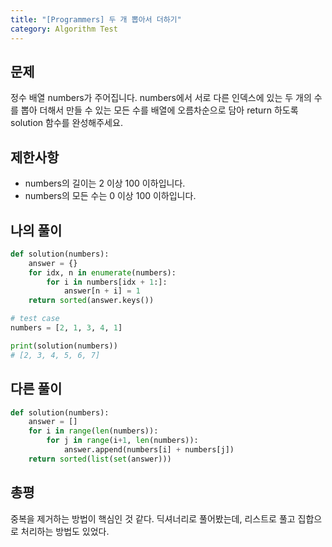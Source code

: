 ```yaml
---
title: "[Programmers] 두 개 뽑아서 더하기"
category: Algorithm Test
---
```


## 문제
정수 배열 numbers가 주어집니다. numbers에서 서로 다른 인덱스에 있는 두 개의 수를 뽑아 더해서 만들 수 있는 모든 수를 배열에 오름차순으로 담아 return 하도록 solution 함수를 완성해주세요.

## 제한사항
- numbers의 길이는 2 이상 100 이하입니다.
- numbers의 모든 수는 0 이상 100 이하입니다.

## 나의 풀이
```python
def solution(numbers):
    answer = {}
    for idx, n in enumerate(numbers):
        for i in numbers[idx + 1:]:
            answer[n + i] = 1
    return sorted(answer.keys())

# test case
numbers = [2, 1, 3, 4, 1]

print(solution(numbers))
# [2, 3, 4, 5, 6, 7]
```

## 다른 풀이
```python
def solution(numbers):
    answer = []
    for i in range(len(numbers)):
        for j in range(i+1, len(numbers)):
            answer.append(numbers[i] + numbers[j])
    return sorted(list(set(answer)))
```

## 총평
중복을 제거하는 방법이 핵심인 것 같다.
딕셔너리로 풀어봤는데, 리스트로 풀고 집합으로 처리하는 방법도 있었다. 